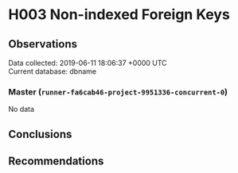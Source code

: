 # H003 Non-indexed Foreign Keys #

## Observations ##
Data collected: 2019-06-11 18:06:37 +0000 UTC  
Current database: dbname  

### Master (`runner-fa6cab46-project-9951336-concurrent-0`) ###


No data


## Conclusions ##


## Recommendations ##

